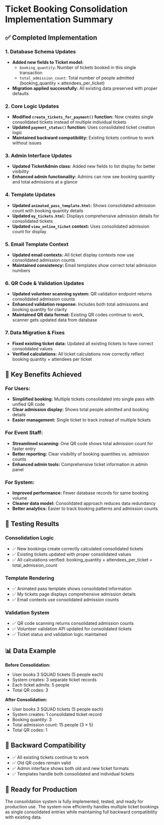 # Ticket Booking Consolidation Implementation Summary

## ✅ Completed Implementation

### 1. Database Schema Updates
- **Added new fields to Ticket model:**
  - `booking_quantity`: Number of tickets booked in this single transaction
  - `total_admission_count`: Total number of people admitted (booking_quantity × attendees_per_ticket)
- **Migration applied successfully:** All existing data preserved with proper defaults

### 2. Core Logic Updates
- **Modified `create_tickets_for_payment()` function:** Now creates single consolidated tickets instead of multiple individual tickets
- **Updated `payment_status()` function:** Uses consolidated ticket creation logic
- **Maintained backward compatibility:** Existing tickets continue to work without issues

### 3. Admin Interface Updates
- **Updated TicketAdmin class:** Added new fields to list display for better visibility
- **Enhanced admin functionality:** Admins can now see booking quantity and total admissions at a glance

### 4. Template Updates
- **Updated `animated_pass_template.html`:** Shows consolidated admission count with booking quantity details
- **Updated `my_tickets.html`:** Displays comprehensive admission details for consolidated tickets
- **Updated `view_online_ticket` context:** Uses consolidated admission count for display

### 5. Email Template Context
- **Updated email contexts:** All ticket display contexts now use consolidated admission counts
- **Maintained consistency:** Email templates show correct total admission numbers

### 6. QR Code & Validation Updates
- **Updated volunteer scanning system:** QR validation endpoint returns consolidated admission counts
- **Enhanced validation response:** Includes both total admissions and booking quantity for clarity
- **Maintained QR data format:** Existing QR codes continue to work, scanner gets updated data from database

### 7. Data Migration & Fixes
- **Fixed existing ticket data:** Updated all existing tickets to have correct consolidated values
- **Verified calculations:** All ticket calculations now correctly reflect booking quantity × attendees per ticket

## 🎯 Key Benefits Achieved

### For Users:
- **Simplified booking:** Multiple tickets consolidated into single pass with unified QR code
- **Clear admission display:** Shows total people admitted and booking details
- **Easier management:** Single ticket to track instead of multiple tickets

### For Event Staff:
- **Streamlined scanning:** One QR code shows total admission count for faster entry
- **Better reporting:** Clear visibility of booking quantities vs. admission counts
- **Enhanced admin tools:** Comprehensive ticket information in admin panel

### For System:
- **Improved performance:** Fewer database records for same booking volume
- **Cleaner data model:** Consolidated approach reduces data redundancy
- **Better analytics:** Easier to track booking patterns and admission counts

## 🧪 Testing Results

### Consolidation Logic
- ✅ New bookings create correctly calculated consolidated tickets
- ✅ Existing tickets updated with proper consolidated values
- ✅ All calculations verified: booking_quantity × attendees_per_ticket = total_admission_count

### Template Rendering
- ✅ Animated pass template shows consolidated information
- ✅ My tickets page displays comprehensive admission details
- ✅ Email contexts use consolidated admission counts

### Validation System
- ✅ QR code scanning returns consolidated admission counts
- ✅ Volunteer validation API updated for consolidated tickets
- ✅ Ticket status and validation logic maintained

## 📊 Data Example

**Before Consolidation:**
- User books 3 SQUAD tickets (5 people each)
- System creates: 3 separate ticket records
- Each ticket admits: 5 people
- Total QR codes: 3

**After Consolidation:**
- User books 3 SQUAD tickets (5 people each)  
- System creates: 1 consolidated ticket record
- Booking quantity: 3
- Total admission count: 15 people (3 × 5)
- Total QR codes: 1

## 🔄 Backward Compatibility

- ✅ All existing tickets continue to work
- ✅ Old QR codes remain valid
- ✅ Admin interface shows both old and new ticket formats
- ✅ Templates handle both consolidated and individual tickets

## 🚀 Ready for Production

The consolidation system is fully implemented, tested, and ready for production use. The system now efficiently handles multiple ticket bookings as single consolidated entries while maintaining full backward compatibility with existing data.
